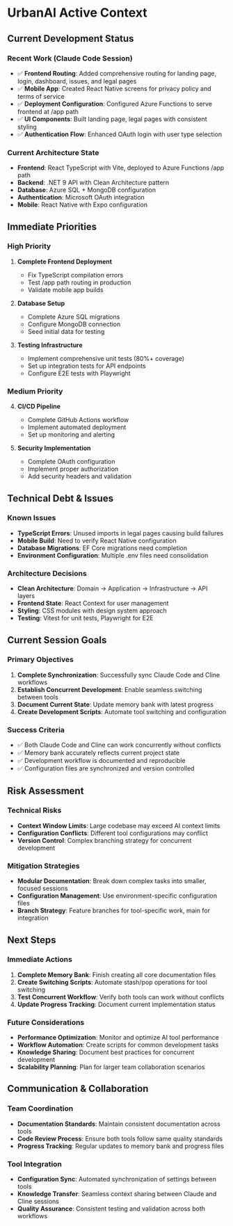 # UrbanAI Active Context

## Current Development Status

### Recent Work (Claude Code Session)
- ✅ **Frontend Routing**: Added comprehensive routing for landing page, login, dashboard, issues, and legal pages
- ✅ **Mobile App**: Created React Native screens for privacy policy and terms of service
- ✅ **Deployment Configuration**: Configured Azure Functions to serve frontend at /app path
- ✅ **UI Components**: Built landing page, legal pages with consistent styling
- ✅ **Authentication Flow**: Enhanced OAuth login with user type selection

### Current Architecture State
- **Frontend**: React TypeScript with Vite, deployed to Azure Functions /app path
- **Backend**: .NET 9 API with Clean Architecture pattern
- **Database**: Azure SQL + MongoDB configuration
- **Authentication**: Microsoft OAuth integration
- **Mobile**: React Native with Expo configuration

## Immediate Priorities

### High Priority
1. **Complete Frontend Deployment**
   - Fix TypeScript compilation errors
   - Test /app path routing in production
   - Validate mobile app builds

2. **Database Setup**
   - Complete Azure SQL migrations
   - Configure MongoDB connection
   - Seed initial data for testing

3. **Testing Infrastructure**
   - Implement comprehensive unit tests (80%+ coverage)
   - Set up integration tests for API endpoints
   - Configure E2E tests with Playwright

### Medium Priority
4. **CI/CD Pipeline**
   - Complete GitHub Actions workflow
   - Implement automated deployment
   - Set up monitoring and alerting

5. **Security Implementation**
   - Complete OAuth configuration
   - Implement proper authorization
   - Add security headers and validation

## Technical Debt & Issues

### Known Issues
- **TypeScript Errors**: Unused imports in legal pages causing build failures
- **Mobile Build**: Need to verify React Native configuration
- **Database Migrations**: EF Core migrations need completion
- **Environment Configuration**: Multiple .env files need consolidation

### Architecture Decisions
- **Clean Architecture**: Domain → Application → Infrastructure → API layers
- **Frontend State**: React Context for user management
- **Styling**: CSS modules with design system approach
- **Testing**: Vitest for unit tests, Playwright for E2E

## Current Session Goals

### Primary Objectives
1. **Complete Synchronization**: Successfully sync Claude Code and Cline workflows
2. **Establish Concurrent Development**: Enable seamless switching between tools
3. **Document Current State**: Update memory bank with latest progress
4. **Create Development Scripts**: Automate tool switching and configuration

### Success Criteria
- ✅ Both Claude Code and Cline can work concurrently without conflicts
- ✅ Memory bank accurately reflects current project state
- ✅ Development workflow is documented and reproducible
- ✅ Configuration files are synchronized and version controlled

## Risk Assessment

### Technical Risks
- **Context Window Limits**: Large codebase may exceed AI context limits
- **Configuration Conflicts**: Different tool configurations may conflict
- **Version Control**: Complex branching strategy for concurrent development

### Mitigation Strategies
- **Modular Documentation**: Break down complex tasks into smaller, focused sessions
- **Configuration Management**: Use environment-specific configuration files
- **Branch Strategy**: Feature branches for tool-specific work, main for integration

## Next Steps

### Immediate Actions
1. **Complete Memory Bank**: Finish creating all core documentation files
2. **Create Switching Scripts**: Automate stash/pop operations for tool switching
3. **Test Concurrent Workflow**: Verify both tools can work without conflicts
4. **Update Progress Tracking**: Document current implementation status

### Future Considerations
- **Performance Optimization**: Monitor and optimize AI tool performance
- **Workflow Automation**: Create scripts for common development tasks
- **Knowledge Sharing**: Document best practices for concurrent development
- **Scalability Planning**: Plan for larger team collaboration scenarios

## Communication & Collaboration

### Team Coordination
- **Documentation Standards**: Maintain consistent documentation across tools
- **Code Review Process**: Ensure both tools follow same quality standards
- **Progress Tracking**: Regular updates to memory bank and progress files

### Tool Integration
- **Configuration Sync**: Automated synchronization of settings between tools
- **Knowledge Transfer**: Seamless context sharing between Claude and Cline sessions
- **Quality Assurance**: Consistent testing and validation across both workflows
